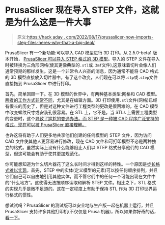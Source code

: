 # PrusaSlicer 现在导入 STEP 文件，这就是为什么这是一件大事

> 原文:[https://hack aday . com/2022/08/17/prusaslicer-now-imports-step-files-heres-why-that-a-big-deal/](https://hackaday.com/2022/08/17/prusaslicer-now-imports-step-files-heres-why-thats-a-big-deal/)

PrusaSlicer 有一个新功能:可以导入 CAD 模型进行 3D 打印。从 2.5.0-beta1 版本开始， [PrusaSlicer 可以导入 STEP 格式的 3D 模型](https://github.com/prusa3d/PrusaSlicer/releases/tag/version_2.5.0-beta1)。导入的 STEP 文件在导入时被转换为三角形网格(使其更像典型的`.stl`或`.3mf`文件),这意味着切片会像人们通常预期的那样发生。这是一个非常令人兴奋的消息，因为通常不能将 CAD 格式的 3D 模型直接放入切片器中。有了这个改变，人们现在可以将`.stp`或`.step`文件直接拖到 PrusaSlicer 中进行打印。

首先，简单回顾一下。在 3D 模型的世界中，有两种基本类型:网格和 CAD 模型。[两者的工作方式非常不同](https://hackaday.com/2021/04/20/what-to-expect-from-3d-scanning-and-how-to-work-with-it/#more-470246)，尤其是在编辑方面。3D 打印使用`.stl`文件(网格)已经有很长的历史了，但是对这种文件进行工程类型的更改是很困难的。在 CAD 模型中改变螺纹尺寸或安装孔很容易。在 STL 上，它不是。当 STLs 上需要工程类型的变更时，这个[导致了尴尬的变通办法。而 STEP 是一种被 CAD 程序广泛支持的格式，现在可以被 PrusaSlicer 直接理解。](https://hackaday.com/2018/05/16/3d-printering-when-an-stl-file-is-not-quite-right)

也许这将有助于人们更多地共享他们创建的任何模型的 STEP 文件，因为访问 CAD 文件使其他人更容易进行修改，现在 CAD 文件和可打印模型不必是两种独立的格式。虽然实际上没有什么能够阻止人们以 STEP 格式分享他们的 CAD 模型，但这可能会有助于使其更加规范化。

你可能想知道为什么切片器花了这么长时间才得到这样的特性。一个原因是[步长格式难以实现](https://hackaday.com/2018/05/16/3d-printering-when-an-stl-file-is-not-quite-right/#comment-4561016)。首先，STEP 中的实体(定义模型的元素)可以按任何顺序排列，并且它们自己可以自由地引用其他实体，而不管它们中的任何一个可能出现在文件中的“什么地方”。这使得无法按顺序读取和解析 STEP 文件。相比之下，STL 格式的实现几乎是微不足道的。这在一定程度上有助于保持 STL 作为 3D 打印世界运行格式的惯性。

想试试吗？PrusaSlicer 的测试版可以安全地与生产版一起在机器上运行，并且 PrusaSlicer 支持许多其他打印机(不仅仅是 Prusa 机器)，所以如果你好奇的话，[看一下](https://github.com/prusa3d/PrusaSlicer/releases)。